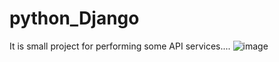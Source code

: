 # python_Django
It is small project for performing some API services....
![image](https://github.com/Seffin/python_Django/assets/135830261/083efbd8-a407-465b-952b-def6afe4c34f)
